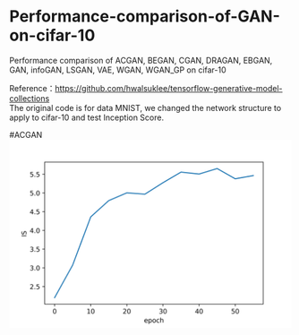 # Performance-comparison-of-GAN-on-cifar-10
Performance comparison of ACGAN, BEGAN, CGAN, DRAGAN, EBGAN, GAN, infoGAN, LSGAN, VAE, WGAN, WGAN_GP on cifar-10

Reference：https://github.com/hwalsuklee/tensorflow-generative-model-collections <br>
The original code is for data MNIST, we changed the network structure to apply to cifar-10 and test Inception Score.

#ACGAN
![](https://github.com/AliceAria/Performance-comparison-of-GAN-on-cifar-10/raw/master/images/ACGAN_IS.png)  
